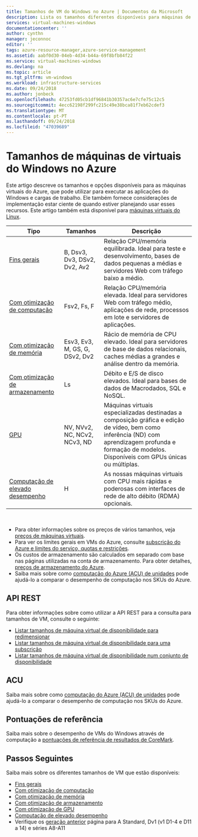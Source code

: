 ```yaml
---
title: Tamanhos de VM do Windows no Azure | Documentos da Microsoft
description: Lista os tamanhos diferentes disponíveis para máquinas de virtuais do Windows no Azure.
services: virtual-machines-windows
documentationcenter: ''
author: cynthn
manager: jeconnoc
editor: ''
tags: azure-resource-manager,azure-service-management
ms.assetid: aabf0d30-04eb-4d34-b44a-69f8bfb84f22
ms.service: virtual-machines-windows
ms.devlang: na
ms.topic: article
ms.tgt_pltfrm: vm-windows
ms.workload: infrastructure-services
ms.date: 09/24/2018
ms.author: jonbeck
ms.openlocfilehash: 47253fd05cb1df96841b30357ac6e7cfe75c12c5
ms.sourcegitcommit: 4ecc62198f299fc215c49e38bca81f7eb62cdef3
ms.translationtype: MT
ms.contentlocale: pt-PT
ms.lasthandoff: 09/24/2018
ms.locfileid: "47039689"
---
```

# <a name="sizes-for-windows-virtual-machines-in-azure"></a>Tamanhos de máquinas de virtuais do Windows no Azure

Este artigo descreve os tamanhos e opções disponíveis para as máquinas virtuais do Azure, que pode utilizar para executar as aplicações do Windows e cargas de trabalho. Ele também fornece considerações de implementação estar ciente de quando estiver planejando usar esses recursos.  Este artigo também está disponível para [máquinas virtuais do Linux](../linux/sizes.md?toc=%2fazure%2fvirtual-machines%2flinux%2ftoc.json).


| Tipo                     | Tamanhos           |    Descrição       |
|--------------------------|-------------------|------------------------------------------------------------------------------------------------------------------------------------|
| [Fins gerais](sizes-general.md)          | B, Dsv3, Dv3, DSv2, Dv2, Av2 | Relação CPU/memória equilibrada. Ideal para teste e desenvolvimento, bases de dados pequenas a médias e servidores Web com tráfego baixo a médio. |
| [Com otimização de computação](sizes-compute.md)        | Fsv2, Fs, F             | Relação CPU/memória elevada. Ideal para servidores Web com tráfego médio, aplicações de rede, processos em lote e servidores de aplicações.        |
| [Com otimização de memória](../virtual-machines-windows-sizes-memory.md)         | Esv3, Ev3, M, GS, G, DSv2, Dv2  | Rácio de memória de CPU elevado. Ideal para servidores de base de dados relacionais, caches médias a grandes e análise dentro da memória.                 |
| [Com otimização de armazenamento](../virtual-machines-windows-sizes-storage.md)        | Ls                | Débito e E/S de disco elevados. Ideal para bases de dados de Macrodados, SQL e NoSQL.                                                         |
| [GPU](sizes-gpu.md)            | NV, NVv2, NC, NCv2, NCv3, ND            | Máquinas virtuais especializadas destinadas a composição gráfica e edição de vídeo, bem como inferência (ND) com aprendizagem profunda e formação de modelos. Disponíveis com GPUs únicas ou múltiplas.       |
| [Computação de elevado desempenho](sizes-hpc.md) | H       | As nossas máquinas virtuais com CPU mais rápidas e poderosas com interfaces de rede de alto débito (RDMA) opcionais. 


<br> 

- Para obter informações sobre os preços de vários tamanhos, veja [preços de máquinas virtuais](https://azure.microsoft.com/pricing/details/virtual-machines/#Windows). 
- Para ver os limites gerais em VMs do Azure, consulte [subscrição do Azure e limites do serviço, quotas e restrições](../../azure-subscription-service-limits.md).
- Os custos de armazenamento são calculados em separado com base nas páginas utilizadas na conta de armazenamento. Para obter detalhes, [preços de armazenamento do Azure](https://azure.microsoft.com/pricing/details/storage/).
- Saiba mais sobre como [computação do Azure (ACU) de unidades](acu.md) pode ajudá-lo a comparar o desempenho de computação nos SKUs do Azure.


## <a name="rest-api"></a>API REST

Para obter informações sobre como utilizar a API REST para a consulta para tamanhos de VM, consulte o seguinte:

- [Listar tamanhos de máquina virtual de disponibilidade para redimensionar](https://docs.microsoft.com/rest/api/compute/virtualmachines/listavailablesizes)
- [Listar tamanhos de máquina virtual de disponibilidade para uma subscrição](https://docs.microsoft.com/rest/api/compute/virtualmachinesizes/list)
- [Listar tamanhos de máquina virtual de disponibilidade num conjunto de disponibilidade](https://docs.microsoft.com/rest/api/compute/availabilitysets/listavailablesizes)

## <a name="acu"></a>ACU

Saiba mais sobre como [computação do Azure (ACU) de unidades](acu.md) pode ajudá-lo a comparar o desempenho de computação nos SKUs do Azure.

## <a name="benchmark-scores"></a>Pontuações de referência

Saiba mais sobre o desempenho de VMs do Windows através de computação a [pontuações de referência de resultados de CoreMark](compute-benchmark-scores.md).

## <a name="next-steps"></a>Passos Seguintes

Saiba mais sobre os diferentes tamanhos de VM que estão disponíveis:
- [Fins gerais](sizes-general.md)
- [Com otimização de computação](sizes-compute.md)
- [Com otimização de memória](../virtual-machines-windows-sizes-memory.md)
- [Com otimização de armazenamento](../virtual-machines-windows-sizes-storage.md)
- [Com otimização de GPU](sizes-gpu.md)
- [Computação de elevado desempenho](sizes-hpc.md)
- Verifique os [geração anterior](sizes-previous-gen.md) página para A Standard, Dv1 (v1 D1-4 e D11 a 14) e séries A8-A11




